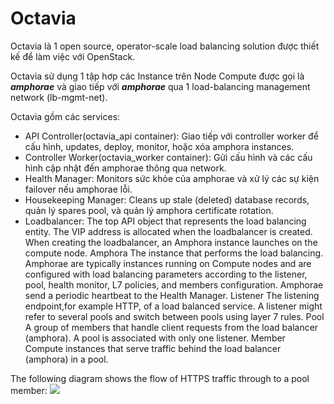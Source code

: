 # Octavia 

Octavia là 1 open source, operator-scale load balancing solution được thiết kế để làm việc với OpenStack.

Octavia sử dụng 1 tập hơp các Instance trên Node Compute được gọi là ***amphorae*** và giao tiếp với ***amphorae*** qua 1 load-balancing management network (lb-mgmt-net).

Octavia gồm các services:

- API Controller(octavia_api container): Giao tiếp với controller worker để cấu hình, updates, deploy, monitor, hoặc xóa amphora instances.
- Controller Worker(octavia_worker container): Gửi cấu hình và các cấu hình cập nhật đến amphorae thông qua network.
- Health Manager: Monitors sức khỏe của amphorae và xử lý các sự kiện failover nếu amphorae lỗi.
- Housekeeping Manager: Cleans up stale (deleted) database records, quản lý spares pool, và quản lý amphora certificate rotation.
- Loadbalancer: The top API object that represents the load balancing entity. The VIP address is allocated when the loadbalancer is created. When creating the loadbalancer, an Amphora instance launches on the compute node.
Amphora
The instance that performs the load balancing. Amphorae are typically instances running on Compute nodes and are configured with load balancing parameters according to the listener, pool, health monitor, L7 policies, and members configuration. Amphorae send a periodic heartbeat to the Health Manager.
Listener
The listening endpoint,for example HTTP, of a load balanced service. A listener might refer to several pools and switch between pools using layer 7 rules.
Pool
A group of members that handle client requests from the load balancer (amphora). A pool is associated with only one listener.
Member
Compute instances that serve traffic behind the load balancer (amphora) in a pool.

The following diagram shows the flow of HTTPS traffic through to a pool member:
<img src=https://i.imgur.com/2dqjJOf.png>
